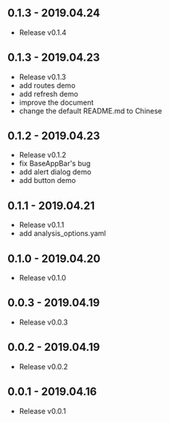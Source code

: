 ## 0.1.3 - 2019.04.24

* Release v0.1.4

## 0.1.3 - 2019.04.23

* Release v0.1.3
* add routes demo
* add refresh demo
* improve the document
* change the default README.md to Chinese

## 0.1.2 - 2019.04.23

* Release v0.1.2
* fix BaseAppBar's bug
* add alert dialog demo
* add button demo

## 0.1.1 - 2019.04.21

* Release v0.1.1
* add analysis_options.yaml

## 0.1.0 - 2019.04.20

* Release v0.1.0

## 0.0.3 - 2019.04.19

* Release v0.0.3

## 0.0.2 - 2019.04.19

* Release v0.0.2

## 0.0.1 - 2019.04.16

* Release v0.0.1

